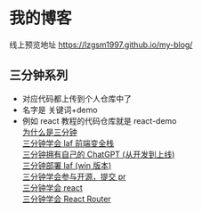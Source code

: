 # 我的博客
线上预览地址 https://lzgsm1997.github.io/my-blog/
## 三分钟系列
- 对应代码都上传到个人仓库中了
- 名字是 关键词+demo  
- 例如 react 教程的代码仓库就是 react-demo   
[为什么是三分钟](https://lzgsm1997.github.io/my-blog/pages/quickStart/preface/)   
[三分钟学会 laf 前端变全栈](https://lzgsm1997.github.io/my-blog/pages/quickStart/laf/)        
[三分钟拥有自己的 ChatGPT (从开发到上线)](https://lzgsm1997.github.io/my-blog/pages/quickStart/chatGPT/)        
[三分钟部署 laf (win 版本)](https://lzgsm1997.github.io/my-blog/pages/quickStart/deployLaf/)   
[三分钟学会参与开源，提交 pr](https://lzgsm1997.github.io/my-blog/pages/quickStart/pr/)   
[三分钟学会 react](https://lzgsm1997.github.io/my-blog/pages/quickStart/react/)   
[三分钟学会 React Router](https://lzgsm1997.github.io/my-blog/pages/quickStart/reactRouter/)   
